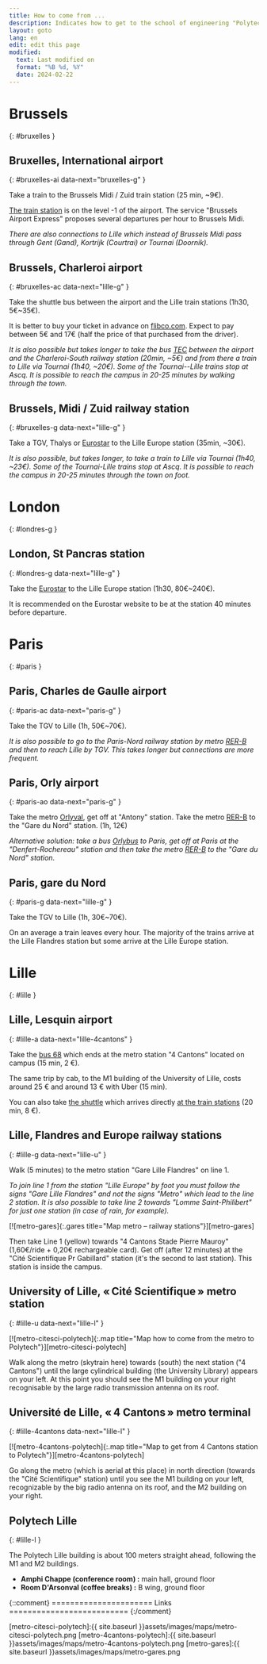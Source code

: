 ```yaml
---
title: How to come from ...
description: Indicates how to get to the school of engineering "Polytech Lille" from various starting points.
layout: goto
lang: en
edit: edit this page
modified:
  text: Last modified on
  format: "%B %d, %Y"
  date: 2024-02-22
---
```


# <i class="cityicon-bruxelles"></i>Brussels
{: #bruxelles }

## Bruxelles, <i class="icon-flight"></i> International airport
{: #bruxelles-ai data-next="bruxelles-g" }

Take a train to the Brussels Midi / Zuid train station (25 min, ~9€).

[The train station][brussels airport train station] is on the level -1 of the airport. The service "Brussels Airport Express" proposes several departures per hour to Brussels Midi.

_There are also connections to Lille which instead of Brussels Midi pass through Gent (Gand), Kortrijk (Courtrai) or Tournai (Doornik)._

## Brussels, <i class="icon-flight"></i> Charleroi airport
{: #bruxelles-ac data-next="lille-g" }

Take the shuttle bus between the airport and the Lille train stations (1h30, 5€~35€).

It is better to buy your ticket in advance on [flibco.com]. Expect to pay between 5€ and 17€ (half the price of that purchased from the driver).

_It is also possible but takes longer to take the bus [TEC] between the airport and the Charleroi-South railway station (20min, ~5€) and from there a train to Lille via Tournai (1h40, ~20€). Some of the Tournai--Lille trains stop at Ascq. It is possible to reach the campus in 20-25 minutes by walking through the town._

## Brussels, <i class="icon-train"></i> Midi / Zuid railway station
{: #bruxelles-g data-next="lille-g" }

Take a TGV, Thalys or [Eurostar] to the Lille Europe station (35min, ~30€).

_It is also possible, but takes longer, to take a train to Lille via Tournai (1h40, ~23€). Some of the Tournai-Lille trains stop at Ascq. It is possible to reach the campus in 20-25 minutes through the town on foot._

# <i class="cityicon-london"></i>London
{: #londres-g }

## London, <i class="icon-train"></i> St Pancras station
{: #londres-g data-next="lille-g" }

Take the [Eurostar] to the Lille Europe station (1h30, 80€~240€).

It is recommended on the Eurostar website to be at the station 40 minutes before departure.

# <i class="cityicon-paris"></i>Paris
{: #paris }

## Paris, <i class="icon-flight"></i> Charles de Gaulle airport
{: #paris-ac data-next="paris-g" }

Take the TGV to Lille (1h, 50€~70€).

_It is also possible to go to the Paris-Nord railway station by metro [RER-B] and then to reach Lille by TGV. This takes longer but connections
are more frequent._

## Paris, <i class="icon-flight"></i> Orly airport
{: #paris-ao data-next="paris-g" }

Take the metro [Orlyval], get off at "Antony" station. Take the metro [RER-B] to the "Gare du Nord" station. (1h, 12€)

_Alternative solution: take a bus [Orlybus] to Paris, get off at Paris at the "Denfert-Rochereau" station and then take the metro [RER-B] to the "Gare du Nord" station._

## Paris, <i class="icon-train"></i> gare du Nord
{: #paris-g data-next="lille-g" }

Take the TGV to Lille (1h, 30€~70€).

On an average a train leaves every hour. The majority of the trains arrive at the Lille Flandres station but some arrive at the Lille Europe station.

# <i class="cityicon-lille"></i>Lille
{: #lille }

## Lille, <i class="icon-flight"></i> Lesquin airport
{: #lille-a data-next="lille-4cantons" }

Take the [bus 68][lille airport bus] which ends at the metro station "4 Cantons" located on campus (15 min, 2 €).

The same trip by cab, to the M1 building of the University of Lille, costs around 25 € and around 13 € with Uber (15 min).

You can also take [the shuttle][lille airport shuttle] which arrives directly [at the train stations](#lille-g) (20 min, 8 €).

## Lille, <i class="icon-train"></i> Flandres and Europe railway stations
{: #lille-g data-next="lille-u" }

Walk (5 minutes) to the metro station "Gare Lille Flandres" on line 1.

_To join line 1 from the station "Lille Europe" by foot you must follow the signs "Gare Lille Flandres" and not the signs "Metro" which lead to the line 2 station. It is also possible to take line 2 towards "Lomme Saint-Philibert" for just one station (in case of rain, for example)._

[![metro-gares]{:.gares title="Map metro – railway stations"}][metro-gares]

Then take Line 1 (yellow) towards "4 Cantons Stade Pierre Mauroy" (1,60€/ride + 0,20€ rechargeable card).
Get off (after 12 minutes) at the "Cité Scientifique Pr Gabillard" station (it's the second to last station). This station is inside the campus.

## University of Lille, <i class="icon-lille-metro"></i> « Cité Scientifique » metro station
{: #lille-u data-next="lille-l" }

[![metro-citesci-polytech]{:.map title="Map how to come from the metro to Polytech"}][metro-citesci-polytech]

Walk along the metro (skytrain here) towards (south) the next station ("4 Cantons") until the large cylindrical building (the University Library) appears on your left. At this point you should see the M1 building on your right recognisable by the large radio transmission antenna on its roof.

## Université de Lille, <i class="icon-lille-metro"></i>« 4 Cantons » metro terminal
{: #lille-4cantons data-next="lille-l" }

[![metro-4cantons-polytech]{:.map title="Map to get from 4 Cantons station to Polytech"}][metro-4cantons-polytech]

Go along the metro (which is aerial at this place) in north direction (towards the "Cité Scientifique" station) until you see the M1 building on your left, recognizable by the big radio antenna on its roof, and the M2 building on your right.

## Polytech Lille
{: #lille-l }

The Polytech Lille building is about 100 meters straight ahead, following the M1 and M2 buildings.

- **Amphi Chappe (conference room) :** main hall, ground floor
- **Room D'Arsonval (coffee breaks) :** B wing, ground floor


{::comment}
====================== Links ==========================
{:/comment}

[brussels airport train station]:http://www.brusselsairport.be/en/passngr/to_from_brussels_airport/train/

[flibco.com]:https://www.flibco.com/en
[TEC]:https://www.infotec.be/fr-be/medeplacer/horaires/ligne.aspx?ligne=CA

[Eurostar]:http://www.eurostar.com/uk-en

[Orlyval]:https://www.orlyval.com/en
[RER-B]:https://www.transilien.com/lignes/rer-trains/rer-B
[Orlybus]:http://www.ratp.fr/en/ratp/r_61848/orlybus/

[lille airport shuttle]:http://www.lille.aeroport.fr/acceder-a-l-aeroport/navette/
[lille airport bus]:https://www.ilevia.fr/cms/institutionnel/se-deplacer/vers-laeroport/

[metro-citesci-polytech]:{{ site.baseurl }}assets/images/maps/metro-citesci-polytech.png
[metro-4cantons-polytech]:{{ site.baseurl }}assets/images/maps/metro-4cantons-polytech.png
[metro-gares]:{{ site.baseurl }}assets/images/maps/metro-gares.png
